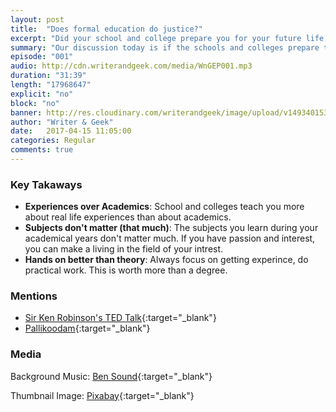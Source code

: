 ```yaml
---
layout: post
title:  "Does formal education do justice?"
excerpt: "Did your school and college prepare you for your future life in the real world?"
summary: "Our discussion today is if the schools and colleges prepare the students for a life in the world."
episode: "001"
audio: http://cdn.writerandgeek.com/media/WnGEP001.mp3
duration: "31:39"
length: "17968647"
explicit: "no"
block: "no"
banner: http://res.cloudinary.com/writerandgeek/image/upload/v1493401533/education.png
author: "Writer & Geek"
date:   2017-04-15 11:05:00
categories: Regular
comments: true
---
```


### Key Takaways
- **Experiences over Academics**: School and colleges teach you more about real life experiences than about academics.
- **Subjects don't matter (that much)**: The subjects you learn during your academical years don't matter much. If you have passion and interest, you can make a living in the field of your intrest.
- **Hands on better than theory**: Always focus on getting experince, do practical work. This is worth more than a degree.

### Mentions
- [Sir Ken Robinson's TED Talk](https://www.ted.com/talks/ken_robinson_says_schools_kill_creativity){:target="_blank"}
- [Pallikoodam](http://www.pallikoodam.org/){:target="_blank"}

### Media
Background Music: [Ben Sound](http://bensound.com){:target="_blank"}

Thumbnail Image: [Pixabay](https://pixabay.com/en/books-icon-book-icon-symbol-set-1673578/){:target="_blank"}
